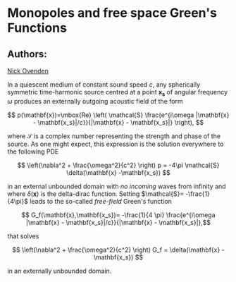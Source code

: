 # Monopoles and free space Green's Functions

## Authors: 
[Nick Ovenden](https://knowledgebase.acoustics.ac.uk/community/bios.html#nick-ovenden)

In a quiescent medium of constant sound speed $c$, any spherically symmetric time-harmonic source centred at a point $\mathbf{x_s}$ of angular frequency $\omega$ produces an externally outgoing 
acoustic field  of the form 

$$ p(\mathbf{x})=\mbox{Re} \left( \mathcal{S} \frac{e^{i\omega |\mathbf{x} - \mathbf{x_s}|/c}}{|\mathbf{x} - \mathbf{x_s}|} \right), $$

where $\mathcal{S}$ is a complex number representing the strength and phase of the source. As one might expect, this expression is the solution everywhere 
to the following PDE 

$$ \left(\nabla^2 + \frac{\omega^2}{c^2} \right) p = -4\pi \mathcal{S} \delta(\mathbf{x} -\mathbf{x_s}) $$

in an external unbounded domain with *no incoming* waves from infinity and where $\delta(\mathbf{x})$ is the delta-dirac function. 
  Setting $\mathcal{S}= -\frac{1}{4\pi}$ leads to the so-called *free-field* Green's 
  function 
  
  $$ G_f(\mathbf{x},\mathbf{x_s})= -\frac{1}{4 \pi} \frac{e^{i\omega |\mathbf{x} - \mathbf{x_s}|/c}}{|\mathbf{x} - \mathbf{x_s}|},$$ 
  
  that solves 
  
  $$ \left(\nabla^2 + \frac{\omega^2}{c^2} \right) G_f = \delta(\mathbf{x} -\mathbf{x_s}) $$
  
  in an externally unbounded domain. 
